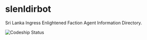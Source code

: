 # slenldirbot
Sri Lanka Ingress Enlightened Faction Agent Information Directory.

 ![Codeship Status](https://codeship.com/projects/3d1d12a0-0eab-0134-52d7-5e03d484bd32/status?branch=master)

